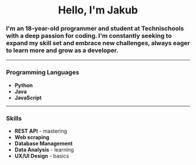 <h1 align="center">Hello, I'm Jakub</h1>

<h3 align="left">
    I'm an 18-year-old programmer and student at Technischools with a deep passion for coding. 
    I'm constantly seeking to expand my skill set and embrace new challenges, always eager to learn more and grow as a developer.
</h3>

---

### Programming Languages
- **Python**
- **Java**
- **JavaScript**

---

### Skills
- **REST API** - mastering
- **Web scraping**
- **Database Management**
- **Data Analysis** - learning
- **UX/UI Design** - basics
